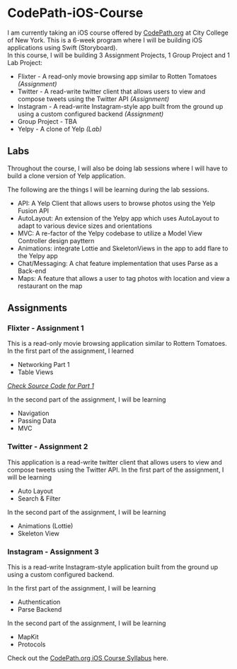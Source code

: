 # CodePath-iOS-Course

I am currently taking an iOS course offered by [CodePath.org](https://codepath.org) at City College of New York. This is a 6-week program where I will be building iOS applications using Swift (Storyboard).  
In this course, I will be building 3 Assignment Projects, 1 Group Project and 1 Lab Project: 
- Flixter - A read-only movie browsing app similar to Rotten Tomatoes *(Assignment)*
- Twitter - A read-write twitter client that allows users to view and compose tweets using the Twitter API *(Assignment)*
- Instagram - A read-write Instagram-style app built from the ground up using a custom configured backend *(Assignment)*
- Group Project - TBA
- Yelpy - A clone of Yelp *(Lab)*

## Labs

Throughout the course, I will also be doing lab sessions where I will have to build a clone version of Yelp application. 

The following are the things I will be learning during the lab sessions. 
- API: A Yelp Client that allows users to browse photos using the Yelp Fusion API
- AutoLayout: An extension of the Yelpy app which uses AutoLayout to adapt to various device sizes and orientations
- MVC: A re-factor of the Yelpy codebase to utilize a Model View Controller design payttern
- Animations: integrate Lottie and SkeletonViews in the app to add flare to the Yelpy app
- Chat/Messaging: A chat feature implementation that uses Parse as a Back-end
- Maps: A feature that allows a user to tag photos with location and view a restaurant on the map

## Assignments 

### Flixter - Assignment 1 

This is a read-only movie browsing application similar to Rottern Tomatoes.  
In the first part of the assignment, I learned 
- Networking Part 1
- Table Views  

*[Check Source Code for Part 1](https://github.com/MyatThuKo/CodePath-iOS-Course/tree/main/Assignments/Assignment_1/Flix)*

In the second part of the assignment, I will be learning 
- Navigation
- Passing Data 
- MVC

### Twitter - Assignment 2 

This application is a read-write twitter client that allows users to view and compose tweets using the Twitter API. 
In the first part of the assignment, I will be learning 
- Auto Layout
- Search & Filter

In the second part of the assignment, I will be learning 
- Animations (Lottie)
- Skeleton View

### Instagram - Assignment 3 

This is a read-write Instagram-style application built from the ground up using a custom configured backend.  

In the first part of the assignment, I will be learning 
- Authentication
- Parse Backend

In the second part of the assignment, I will be learning 
- MapKit
- Protocols


Check out the [CodePath.org iOS Course Syllabus](https://courses.codepath.org/snippets/ios_university/syllabus#heading-twitter-client) here. 
